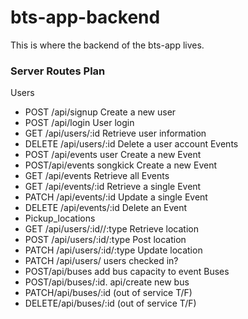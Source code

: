 # bts-app-backend
This is where the backend of the bts-app lives.


### Server Routes Plan 

Users
- POST /api/signup Create a new user
- POST /api/login User login
- GET /api/users/:id Retrieve user information
- DELETE /api/users/:id Delete a user account
Events
- POST /api/events user Create a new Event
- POST/api/events songkick Create a new Event
- GET /api/events Retrieve all Events
- GET /api/events/:id Retrieve a single  Event
- PATCH /api/events/:id Update a single Event
- DELETE /api/events/:id Delete an Event
- Pickup_locations
- GET /api/users/:id//:type Retrieve location
- POST /api/users/:id/:type Post location
- PATCH /api/users/:id/:type Update location
- PATCH /api/users/ users checked in?
- POST/api/buses add bus capacity to event
Buses
- POST/api/buses/:id. api/create new bus
- PATCH/api/buses/:id (out of service T/F)
- DELETE/api/buses/:id (out of service T/F)
